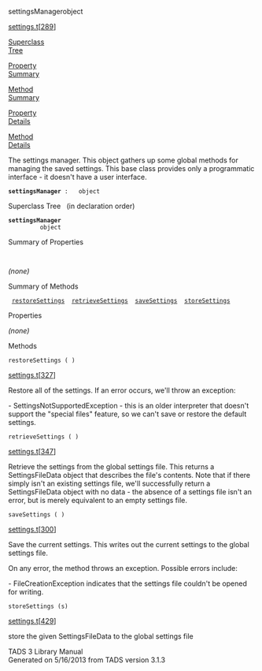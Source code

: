 <span class="title">settingsManager</span><span class="type">object</span>

[settings.t](../file/settings.t.html)\[[289](../source/settings.t.html#289)\]

[Superclass  
Tree](#_SuperClassTree_)

[Property  
Summary](#_PropSummary_)

[Method  
Summary](#_MethodSummary_)

[Property  
Details](#_Properties_)

[Method  
Details](#_Methods_)

<div class="fdesc">

The settings manager. This object gathers up some global methods for
managing the saved settings. This base class provides only a
programmatic interface - it doesn't have a user interface.

**`settingsManager`**` :   object`

</div>

<span id="_SuperClassTree_"></span>

<div class="mjhd">

<span class="hdln">Superclass Tree</span>   (in declaration order)

</div>

**`settingsManager`**  
`         object`  
<span id="_PropSummary_"></span>

<div class="mjhd">

<span class="hdln">Summary of Properties</span>  

</div>

` `

*(none)* <span id="_MethodSummary_"></span>

<div class="mjhd">

<span class="hdln">Summary of Methods</span>  

</div>

` `[`restoreSettings`](#restoreSettings)`  `[`retrieveSettings`](#retrieveSettings)`  `[`saveSettings`](#saveSettings)`  `[`storeSettings`](#storeSettings)`  `

<span id="_Properties_"></span>

<div class="mjhd">

<span class="hdln">Properties</span>  

</div>

*(none)* <span id="_Methods_"></span>

<div class="mjhd">

<span class="hdln">Methods</span>  

</div>

<span id="restoreSettings"></span>

`restoreSettings ( )`

[settings.t](../file/settings.t.html)\[[327](../source/settings.t.html#327)\]

<div class="desc">

Restore all of the settings. If an error occurs, we'll throw an
exception:

\- SettingsNotSupportedException - this is an older interpreter that
doesn't support the "special files" feature, so we can't save or restore
the default settings.

</div>

<span id="retrieveSettings"></span>

`retrieveSettings ( )`

[settings.t](../file/settings.t.html)\[[347](../source/settings.t.html#347)\]

<div class="desc">

Retrieve the settings from the global settings file. This returns a
SettingsFileData object that describes the file's contents. Note that if
there simply isn't an existing settings file, we'll successfully return
a SettingsFileData object with no data - the absence of a settings file
isn't an error, but is merely equivalent to an empty settings file.

</div>

<span id="saveSettings"></span>

`saveSettings ( )`

[settings.t](../file/settings.t.html)\[[300](../source/settings.t.html#300)\]

<div class="desc">

Save the current settings. This writes out the current settings to the
global settings file.

On any error, the method throws an exception. Possible errors include:

\- FileCreationException indicates that the settings file couldn't be
opened for writing.

</div>

<span id="storeSettings"></span>

`storeSettings (s)`

[settings.t](../file/settings.t.html)\[[429](../source/settings.t.html#429)\]

<div class="desc">

store the given SettingsFileData to the global settings file

</div>

<div class="ftr">

TADS 3 Library Manual  
Generated on 5/16/2013 from TADS version 3.1.3

</div>
